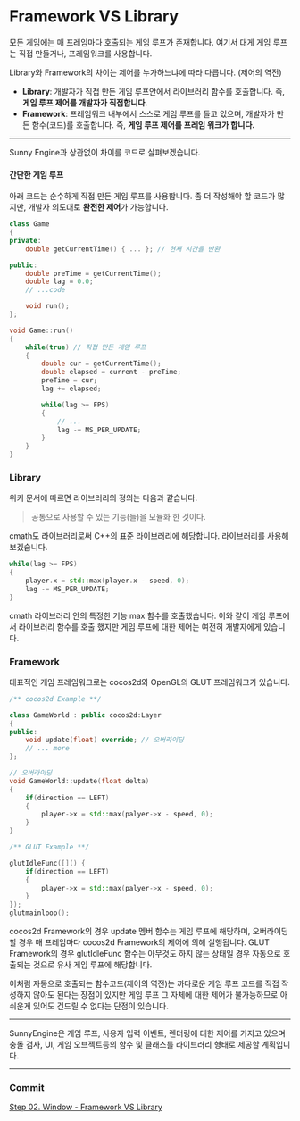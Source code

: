 # Framework VS Library

모든 게임에는 매 프레임마다 호출되는 게임 루프가 존재합니다. 여기서 대게 게임 루프는 직접 만들거나, 프레임워크를 사용합니다.

Library와 Framework의 차이는 제어를 누가하느냐에 따라 다릅니다. (제어의 역전)

- **Library**: 개발자가 직접 만든 게임 루프안에서 라이브러리 함수를 호출합니다. 즉, **게임 루프 제어를 개발자가 직접합니다.**
- **Framework**: 프레임워크 내부에서 스스로 게임 루프를 돌고 있으며, 개발자가 만든 함수(코드)를 호출합니다. 즉, **게임 루프 제어를 프레임 워크가 합니다.**

---

Sunny Engine과 상관없이 차이를 코드로 살펴보겠습니다.

#### 간단한 게임 루프

아래 코드는 순수하게 직접 만든 게임 루프를 사용합니다. 좀 더 작성해야 할 코드가 많지만, 개발자 의도대로 **완전한 제어**가 가능합니다.

```cpp
class Game
{
private:
    double getCurrentTime() { ... }; // 현재 시간을 반환

public:
    double preTime = getCurrentTime();
    double lag = 0.0;
    // ...code

    void run();
};

void Game::run()
{
    while(true) // 직접 만든 게임 루프
    {
        double cur = getCurrentTime();
        double elapsed = current - preTime;
        preTime = cur;
        lag += elapsed;

        while(lag >= FPS)
        {
            // ...
            lag -= MS_PER_UPDATE;
        }
    }
}
```

### Library

위키 문서에 따르면 라이브러리의 정의는 다음과 같습니다.

> 공통으로 사용할 수 있는 기능(들)을 모듈화 한 것이다.

cmath도 라이브러리로써 C++의 표준 라이브러리에 해당합니다. 라이브러리를 사용해보겠습니다.

```cpp
while(lag >= FPS)
{
    player.x = std::max(player.x - speed, 0);
    lag -= MS_PER_UPDATE;
}
```
cmath 라이브러리 안의 특정한 기능 max 함수를 호출했습니다. 이와 같이 게임 루프에서 라이브러리 함수를 호출 했지만 게임 루프에 대한 제어는 여전히 개발자에게 있습니다.

### Framework

대표적인 게임 프레임워크로는 cocos2d와 OpenGL의 GLUT 프레임워크가 있습니다.

```cpp
/** cocos2d Example **/

class GameWorld : public cocos2d:Layer
{
public:
    void update(float) override; // 오버라이딩
    // ... more
};

// 오버라이딩
void GameWorld::update(float delta)
{
    if(direction == LEFT)
    {
        player->x = std::max(palyer->x - speed, 0);
    }
}

/** GLUT Example **/

glutIdleFunc([]() {
    if(direction == LEFT)
    {
        player->x = std::max(palyer->x - speed, 0);
    }  
});
glutmainloop();
```

cocos2d Framework의 경우 update 멤버 함수는 게임 루프에 해당하며, 오버라이딩 할 경우 매 프레임마다 cocos2d Framework의 제어에 의해 실행됩니다. GLUT Framework의 경우 glutIdleFunc 함수는 아무것도 하지 않는 상태일 경우 자동으로 호출되는 것으로 유사 게임 루프에 해당합니다.

이처럼 자동으로 호출되는 함수코드(제어의 역전)는 까다로운 게임 루프 코드를 직접 작성하지 않아도 된다는 장점이 있지만 게임 루프 그 자체에 대한 제어가 불가능하므로 아쉬운게 있어도 건드릴 수 없다는 단점이 있습니다.

---

SunnyEngine은 게임 루프, 사용자 입력 이벤트, 렌더링에 대한 제어를 가지고 있으며 충돌 검사, UI, 게임 오브젝트등의 함수 및 클래스를 라이브러리 형태로 제공할 계획입니다.

---

### Commit
[Step 02. Window - Framework VS Library](https://github.com/adunStudio/Sunny/commit/29688a8fe66ddb2d1dbb1c2e879cce62f4f2b201)

